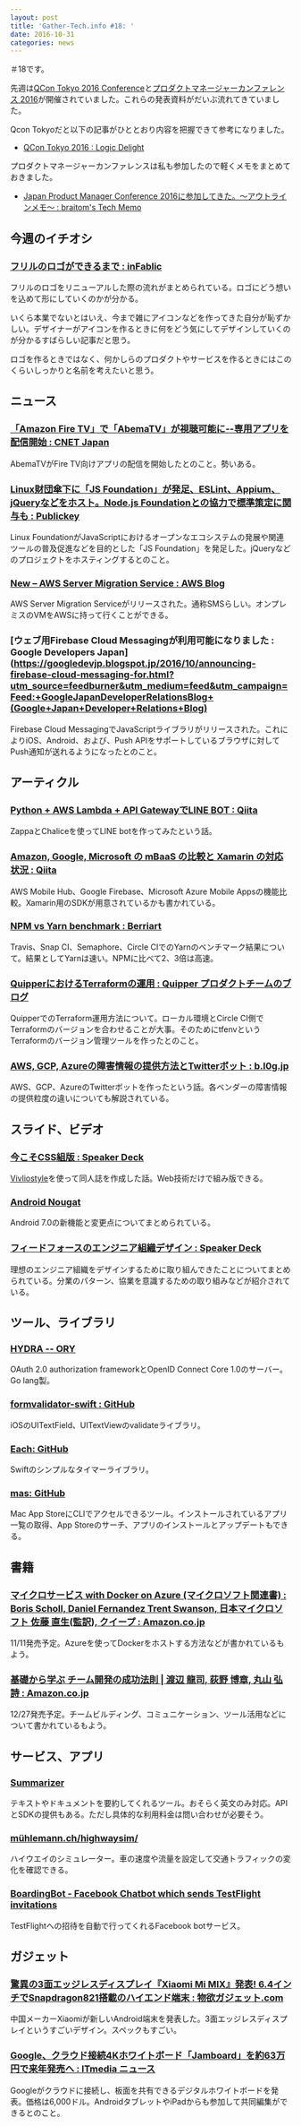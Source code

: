 ```yaml
---
layout: post
title: 'Gather-Tech.info #18: '
date: 2016-10-31
categories: news
---
```


＃18です。

先週は[QCon Tokyo 2016 Conference](http://www.qcontokyo.com/index.html)と[プロダクトマネージャーカンファレンス 2016](http://pmconf.jp/)が開催されていました。これらの発表資料がだいぶ流れてきていました。

Qcon Tokyoだと以下の記事がひととおり内容を把握できて参考になりました。

- [QCon Tokyo 2016 <Engineer Track> : Logic Delight](http://shiopu.hatenablog.com/entry/2016/10/25/022944)

プロダクトマネージャーカンファレンスは私も参加したので軽くメモをまとめておきました。

- [Japan Product Manager Conference 2016に参加してきた。〜アウトラインメモ〜 : braitom's Tech Memo](http://braitom.hatenablog.com/entry/2016/10/26/223110)

## 今週のイチオシ

### [フリルのロゴができるまで : inFablic](http://in.fablic.co.jp/entry/fril-renewal)

フリルのロゴをリニューアルした際の流れがまとめられている。ロゴにどう想いを込めて形にしていくのかが分かる。

いくら本業でないとはいえ、今まで雑にアイコンなどを作ってきた自分が恥ずかしい。デザイナーがアイコンを作るときに何をどう気にしてデザインしていくのが分かるすばらしい記事だと思う。

ロゴを作るときではなく、何かしらのプロダクトやサービスを作るときにはこのくらいしっかりと名前を考えたいと思う。

## ニュース

### [「Amazon Fire TV」で「AbemaTV」が視聴可能に--専用アプリを配信開始 : CNET Japan](http://japan.cnet.com/news/service/35090997/)

AbemaTVがFire TV向けアプリの配信を開始したとのこと。勢いある。

### [Linux財団傘下に「JS Foundation」が発足、ESLint、Appium、jQueryなどをホスト。Node.js Foundationとの協力で標準策定に関与も : Publickey](http://www.publickey1.jp/blog/16/js_foundation.html)

Linux FoundationがJavaScriptにおけるオープンなエコシステムの発展や関連ツールの普及促進などを目的とした「JS Foundation」を発足した。jQueryなどのプロジェクトをホスティングするとのこと。

### [New – AWS Server Migration Service : AWS Blog](https://aws.amazon.com/jp/blogs/aws/new-aws-server-migration-service/)

AWS Server Migration Serviceがリリースされた。通称SMSらしい。オンプレミスのVMをAWSに持って行くことができる。

### [ウェブ用Firebase Cloud Messagingが利用可能になりました : Google Developers Japan](https://googledevjp.blogspot.jp/2016/10/announcing-firebase-cloud-messaging-for.html?utm_source=feedburner&utm_medium=feed&utm_campaign=Feed:+GoogleJapanDeveloperRelationsBlog+(Google+Japan+Developer+Relations+Blog)

Firebase Cloud MessagingでJavaScriptライブラリがリリースされた。これによりiOS、Android、および、Push APIをサポートしているブラウザに対してPush通知が送れるようになったとのこと。

## アーティクル

### [Python + AWS Lambda + API GatewayでLINE BOT : Qiita](http://qiita.com/c-bata/items/710021d1405c942211fb)

ZappaとChaliceを使ってLINE botを作ってみたという話。

### [Amazon, Google, Microsoft の mBaaS の比較と Xamarin の対応状況 : Qiita](http://qiita.com/amay077/items/2d4c01de7607fb8edae2)

AWS Mobile Hub、Google Firebase、Microsoft Azure Mobile Appsの機能比較。Xamarin用のSDKが用意されているかも書かれている。

### [NPM vs Yarn benchmark : Berriart](https://www.berriart.com/blog/2016/10/npm-yarn-benchmark/)

Travis、Snap CI、Semaphore、Circle CIでのYarnのベンチマーク結果について。結果としてYarnは速い。NPMに比べて2、3倍は高速。

### [QuipperにおけるTerraformの運用 : Quipper プロダクトチームのブログ](http://quipper.hatenablog.com/entry/2016/10/14/163831)

QuipperでのTerraform運用方法について。ローカル環境とCircle CI側でTerraformのバージョンを合わせることが大事。そのためにtfenvというTerraformのバージョン管理ツールを作ったとのこと。

### [AWS, GCP, Azureの障害情報の提供方法とTwitterボット : b.l0g.jp](http://b.l0g.jp/cloud/2016/10/24/aws-gcp-azure-status/)

AWS、GCP、AzureのTwitterボットを作ったという話。各ベンダーの障害情報の提供粒度の違いについても解説されている。

## スライド、ビデオ

### [今こそCSS組版 : Speaker Deck](https://speakerdeck.com/spring_raining/jin-kosocsszu-ban)

[Vivliostyle](http://vivliostyle.com/ja/)を使って同人誌を作成した話。Web技術だけで組み版できる。

### [Android Nougat](http://yaraki.github.io/slides/jag-201610/index.html#1)

Android 7.0の新機能と変更点についてまとめられている。

### [フィードフォースのエンジニア組織デザイン : Speaker Deck](https://speakerdeck.com/hapicky/huidohuosufalseenziniazu-zhi-dezain)

理想のエンジニア組織をデザインするために取り組んできたことについてまとめられている。分業のパターン、協業を意識するための取り組みなどが紹介されている。

## ツール、ライブラリ

### [HYDRA -- ORY](https://www.ory.am/products/hydra)

OAuth 2.0 authorization frameworkとOpenID Connect Core 1.0のサーバー。Go lang製。

### [formvalidator-swift : GitHub](https://github.com/ustwo/formvalidator-swift)

iOSのUITextField、UITextViewのvalidateライブラリ。

### [Each: GitHub](https://github.com/dalu93/Each)

Swiftのシンプルなタイマーライブラリ。

### [mas: GitHub](https://github.com/mas-cli/mas)

Mac App StoreにCLIでアクセルできるツール。インストールされているアプリ一覧の取得、App Storeのサーチ、アプリのインストールとアップデートもできる。

## 書籍

### [マイクロサービス with Docker on Azure (マイクロソフト関連書) : Boris Scholl, Daniel Fernandez Trent Swanson, 日本マイクロソフト 佐藤 直生(監訳), クイープ : Amazon.co.jp](https://www.amazon.co.jp/%E3%83%9E%E3%82%A4%E3%82%AF%E3%83%AD%E3%82%B5%E3%83%BC%E3%83%93%E3%82%B9-Docker-Azure-%E3%83%9E%E3%82%A4%E3%82%AF%E3%83%AD%E3%82%BD%E3%83%95%E3%83%88%E9%96%A2%E9%80%A3%E6%9B%B8-Scholl/dp/4822298841/)

11/11発売予定。Azureを使ってDockerをホストする方法などが書かれているもよう。

### [基礎から学ぶ チーム開発の成功法則 | 渡辺 龍司, 荻野 博章, 丸山 弘詩 : Amazon.co.jp](https://www.amazon.co.jp/dp/4839960232/)

12/27発売予定。チームビルディング、コミュニケーション、ツール活用などについて書かれているもよう。

## サービス、アプリ

### [Summarizer](http://summarizer.intellexer.com/)

テキストやドキュメントを要約してくれるツール。おそらく英文のみ対応。APIとSDKの提供もある。ただし具体的な利用料金は問い合わせが必要そう。

### [mühlemann.ch/highwaysim/](http://xn--mhlemann-65a.ch/highwaysim/)

ハイウエイのシミュレーター。車の速度や流量を設定して交通トラフィックの変化を確認できる。

### [BoardingBot - Facebook Chatbot which sends TestFlight invitations](https://boardingbot.boorgle.com/)

TestFlightへの招待を自動で行ってくれるFacebook botサービス。

## ガジェット

### [驚異の3面エッジレスディスプレイ『Xiaomi Mi MIX』発表! 6.4インチでSnapdragon821搭載のハイエンド端末 : 物欲ガジェット.com](http://butsuyoku-gadget.com/mi-mix/)

中国メーカーXiaomiが新しいAndroid端末を発表した。3面エッジレスディスプレイというすごいデザイン。スペックもすごい。

### [Google、クラウド接続4Kホワイトボード「Jamboard」を約63万円で来年発売へ : ITmedia ニュース](http://www.itmedia.co.jp/news/articles/1610/26/news068.html)

Googleがクラウドに接続し、板面を共有できるデジタルホワイトボードを発表。価格は6,000ドル。AndroidタブレットやiPadからも参加して共同編集ができるとのこと。
